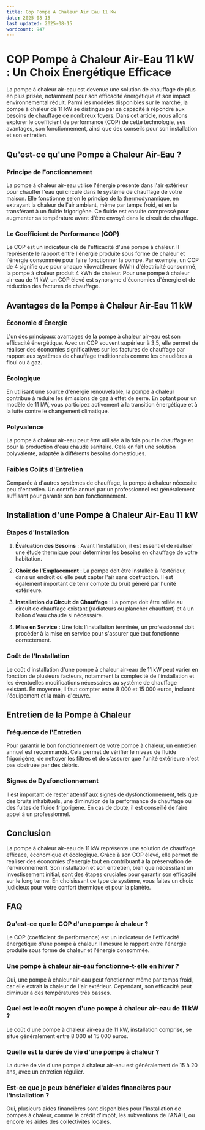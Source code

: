 ```yaml
---
title: Cop Pompe A Chaleur Air Eau 11 Kw
date: 2025-08-15
last_updated: 2025-08-15
wordcount: 947
---
```


# COP Pompe à Chaleur Air-Eau 11 kW : Un Choix Énergétique Efficace

La pompe à chaleur air-eau est devenue une solution de chauffage de plus en plus prisée, notamment pour son efficacité énergétique et son impact environnemental réduit. Parmi les modèles disponibles sur le marché, la pompe à chaleur de 11 kW se distingue par sa capacité à répondre aux besoins de chauffage de nombreux foyers. Dans cet article, nous allons explorer le coefficient de performance (COP) de cette technologie, ses avantages, son fonctionnement, ainsi que des conseils pour son installation et son entretien.

## Qu'est-ce qu'une Pompe à Chaleur Air-Eau ?

### Principe de Fonctionnement

La pompe à chaleur air-eau utilise l'énergie présente dans l'air extérieur pour chauffer l'eau qui circule dans le système de chauffage de votre maison. Elle fonctionne selon le principe de la thermodynamique, en extrayant la chaleur de l'air ambiant, même par temps froid, et en la transférant à un fluide frigorigène. Ce fluide est ensuite compressé pour augmenter sa température avant d'être envoyé dans le circuit de chauffage.

### Le Coefficient de Performance (COP)

Le COP est un indicateur clé de l'efficacité d'une pompe à chaleur. Il représente le rapport entre l'énergie produite sous forme de chaleur et l'énergie consommée pour faire fonctionner la pompe. Par exemple, un COP de 4 signifie que pour chaque kilowattheure (kWh) d'électricité consommé, la pompe à chaleur produit 4 kWh de chaleur. Pour une pompe à chaleur air-eau de 11 kW, un COP élevé est synonyme d'économies d'énergie et de réduction des factures de chauffage.

## Avantages de la Pompe à Chaleur Air-Eau 11 kW

### Économie d'Énergie

L'un des principaux avantages de la pompe à chaleur air-eau est son efficacité énergétique. Avec un COP souvent supérieur à 3,5, elle permet de réaliser des économies significatives sur les factures de chauffage par rapport aux systèmes de chauffage traditionnels comme les chaudières à fioul ou à gaz.

### Écologique

En utilisant une source d'énergie renouvelable, la pompe à chaleur contribue à réduire les émissions de gaz à effet de serre. En optant pour un modèle de 11 kW, vous participez activement à la transition énergétique et à la lutte contre le changement climatique.

### Polyvalence

La pompe à chaleur air-eau peut être utilisée à la fois pour le chauffage et pour la production d'eau chaude sanitaire. Cela en fait une solution polyvalente, adaptée à différents besoins domestiques.

### Faibles Coûts d'Entretien

Comparée à d'autres systèmes de chauffage, la pompe à chaleur nécessite peu d'entretien. Un contrôle annuel par un professionnel est généralement suffisant pour garantir son bon fonctionnement.

## Installation d'une Pompe à Chaleur Air-Eau 11 kW

### Étapes d'Installation

1. **Évaluation des Besoins** : Avant l'installation, il est essentiel de réaliser une étude thermique pour déterminer les besoins en chauffage de votre habitation.
   
2. **Choix de l'Emplacement** : La pompe doit être installée à l'extérieur, dans un endroit où elle peut capter l'air sans obstruction. Il est également important de tenir compte du bruit généré par l'unité extérieure.

3. **Installation du Circuit de Chauffage** : La pompe doit être reliée au circuit de chauffage existant (radiateurs ou plancher chauffant) et à un ballon d'eau chaude si nécessaire.

4. **Mise en Service** : Une fois l'installation terminée, un professionnel doit procéder à la mise en service pour s'assurer que tout fonctionne correctement.

### Coût de l'Installation

Le coût d'installation d'une pompe à chaleur air-eau de 11 kW peut varier en fonction de plusieurs facteurs, notamment la complexité de l'installation et les éventuelles modifications nécessaires au système de chauffage existant. En moyenne, il faut compter entre 8 000 et 15 000 euros, incluant l'équipement et la main-d'œuvre.

## Entretien de la Pompe à Chaleur

### Fréquence de l'Entretien

Pour garantir le bon fonctionnement de votre pompe à chaleur, un entretien annuel est recommandé. Cela permet de vérifier le niveau de fluide frigorigène, de nettoyer les filtres et de s'assurer que l'unité extérieure n'est pas obstruée par des débris.

### Signes de Dysfonctionnement

Il est important de rester attentif aux signes de dysfonctionnement, tels que des bruits inhabituels, une diminution de la performance de chauffage ou des fuites de fluide frigorigène. En cas de doute, il est conseillé de faire appel à un professionnel.

## Conclusion

La pompe à chaleur air-eau de 11 kW représente une solution de chauffage efficace, économique et écologique. Grâce à son COP élevé, elle permet de réaliser des économies d'énergie tout en contribuant à la préservation de l'environnement. Son installation et son entretien, bien que nécessitant un investissement initial, sont des étapes cruciales pour garantir son efficacité sur le long terme. En choisissant ce type de système, vous faites un choix judicieux pour votre confort thermique et pour la planète.

## FAQ

### Qu'est-ce que le COP d'une pompe à chaleur ?

Le COP (coefficient de performance) est un indicateur de l'efficacité énergétique d'une pompe à chaleur. Il mesure le rapport entre l'énergie produite sous forme de chaleur et l'énergie consommée.

### Une pompe à chaleur air-eau fonctionne-t-elle en hiver ?

Oui, une pompe à chaleur air-eau peut fonctionner même par temps froid, car elle extrait la chaleur de l'air extérieur. Cependant, son efficacité peut diminuer à des températures très basses.

### Quel est le coût moyen d'une pompe à chaleur air-eau de 11 kW ?

Le coût d'une pompe à chaleur air-eau de 11 kW, installation comprise, se situe généralement entre 8 000 et 15 000 euros.

### Quelle est la durée de vie d'une pompe à chaleur ?

La durée de vie d'une pompe à chaleur air-eau est généralement de 15 à 20 ans, avec un entretien régulier.

### Est-ce que je peux bénéficier d'aides financières pour l'installation ?

Oui, plusieurs aides financières sont disponibles pour l'installation de pompes à chaleur, comme le crédit d'impôt, les subventions de l'ANAH, ou encore les aides des collectivités locales.